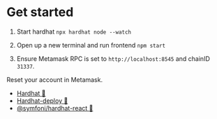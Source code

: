 # Get started

1. Start hardhat `npx hardhat node --watch`

2. Open up a new terminal and run frontend `npm start`
3. Ensure Metamask RPC is set to `http://localhost:8545` and chainID `31337`.

Reset your account in Metamask.

- [Hardhat 👷](https://hardhat.org/)
- [Hardhat-deploy 🤘](https://hardhat.org/plugins/hardhat-deploy.html)
- [@symfoni/hardhat-react 🎻](https://github.com/symfoni/buidler-plugins)
